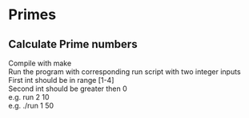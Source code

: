 # Primes
## Calculate Prime numbers

Compile with make  
Run the program with corresponding run script with two integer inputs  
First int should be in range [1-4]  
Second int should be greater then 0  
e.g. run 2 10  
e.g. ./run 1 50

